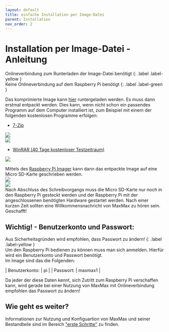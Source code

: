 ```yaml
---
layout: default
title: einfache Installation per Image-Datei
parent: Installation
nav_order: 2
---
```



# Installation per Image-Datei - Anleitung 

<div class="labels" markdown="1">
Onlineverbindung zum Runterladen der Image-Datei benötigt
{: .label .label-yellow }
</div>

<div class="labels" markdown="1">
Keine Onlineverbindung auf dem Raspberry Pi benötigt
{: .label .label-green }
</div>

Das komprimierte Image kann [hier](https://drive.google.com/file/d/1rsfCCy5GsPeIJup7GpszWAbtiVu9NVtj/view?usp=sharing) runtergeladen werden.
Es muss dann erstmal entpackt werden. Dies kann, wenn nicht schon ein passendes Programm auf dem Computer installiert ist, zum Beispiel mit einem der folgenden kostenlosen Programme erfolgen:
- [7-Zip](https://www.7-zip.de/)<br />

![](/assets/images/7zip1.png)<br />
![](/assets/images/7zip2.png)<br />

- [WinRAR (40 Tage kostenloser Testzeitraum)](https://winrar.de/downld.php)<br />

![](/assets/images/winrar1.png)<br />

Mittels des [Raspberry Pi Imager](https://www.raspberrypi.org/software/) kann dann das entpackte Image auf eine Micro SD-Karte geschrieben werden. <br />
![](/assets/images/piimagerimage2.png)<br />
![](/assets/images/piimagerimage3.png)<br />
Nach Abschluss des Schreibvorgangs muss die Micro SD-Karte nur noch in den Raspberry Pi gesteckt werden und der Raspberry Pi mit der angeschlossenen benötigten Hardware gestartet werden. Nach einer kurzen Zeit sollten eine Willkommensnachricht von MaxMax zu hören sein. Geschafft!

## Wichtig! - Benutzerkonto und Passwort:

<div class="labels" markdown="1">
Aus Sicherheitsgründen wird empfohlen, dass Passwort zu ändern!
{: .label .label-yellow }
</div>
Um den Raspberry Pi bedienen zu können muss man sich anmelden. Hierfür wird ein Benutzerkonto und Passwort benötigt. <br /> Im Image sind das die Folgenden:

| Benutzerkonto: | pi |
| Passwort: | maxmax1 |

Da jeder der diese Daten kennt, sich Zutritt zum Raspberry Pi verschaffen kann, wird gerade bei einer Nutzung von MaxMax mit Onlineverbindung empfohlen das Passwort zu ändern! 

## Wie geht es weiter?
Informationen zur Nutzung und Konfiguartion von MaxMax und seiner Bestandteile sind im Bereich ["erste Schritte"](/ersteSchritte.md) zu finden. 
